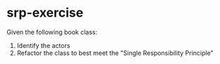 # srp-exercise

Given the following book class:

1) Identify the actors
2) Refactor the class to best meet the "Single Responsibility Principle"